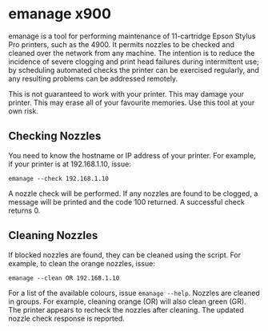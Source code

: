 emanage x900
============

emanage is a tool for performing maintenance of 11-cartridge Epson Stylus Pro printers, such as the 4900.
It permits nozzles to be checked and cleaned over the network from any machine.
The intention is to reduce the incidence of severe clogging and print head failures during intermittent use; by scheduling automated checks the printer can be exercised regularly, and any resulting problems can be addressed remotely.

This is not guaranteed to work with your printer. This may damage your printer. This may erase all of your favourite memories. Use this tool at your own risk.

Checking Nozzles
----------------
You need to know the hostname or IP address of your printer. For example, if your printer is at 192.168.1.10, issue:
```
emanage --check 192.168.1.10
```

A nozzle check will be performed. If any nozzles are found to be clogged, a message will be printed and the code 100 returned. A successful check returns 0.

Cleaning Nozzles
----------------
If blocked nozzles are found, they can be cleaned using the script. For example, to clean the orange nozzles, issue:
```
emanage --clean OR 192.168.1.10
```
For a list of the available colours, issue `emanage --help`.
Nozzles are cleaned in groups. For example, cleaning orange (OR) will also clean green (GR).
The printer appears to recheck the nozzles after cleaning. The updated nozzle check response is reported.
